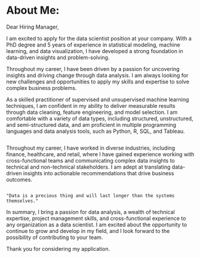 # About Me: #

Dear Hiring Manager,

I am excited to apply for the data scientist position at your company. With a PhD degree and 5 years of experience in statistical modeling, machine learning, and data visualization, I have developed a strong foundation in data-driven insights and problem-solving.

Throughout my career, I have been driven by a passion for uncovering insights and driving change through data analysis. I am always looking for new challenges and opportunities to apply my skills and expertise to solve complex business problems.

As a skilled practitioner of supervised and unsupervised machine learning techniques, I am confident in my ability to deliver measurable results through data cleaning, feature engineering, and model selection. I am comfortable with a variety of data types, including structured, unstructured, and semi-structured data, and am proficient in multiple programming languages and data analysis tools, such as Python, R, SQL, and Tableau.

```{warning} With my ability to work under pressure and manage multiple projects simultaneously while maintaining a high level of attention to detail, I am a proven asset to any fast-paced team.
```

Throughout my career, I have worked in diverse industries, including finance, healthcare, and retail, where I have gained experience working with cross-functional teams and communicating complex data insights to technical and non-technical stakeholders. I am adept at translating data-driven insights into actionable recommendations that drive business outcomes.

```{note} As a committed project manager, I have led cross-functional teams and maintained a focus on high-quality work to exceed expectations. As an active member of the data science community, I enjoy participating in conferences and networking events to expand my knowledge and share my insights with others.
```

```{margin} Quote by Tim Berners-Lee
"Data is a precious thing and will last longer than the systems themselves."
```

In summary, I bring a passion for data analysis, a wealth of technical expertise, project management skills, and cross-functional experience to any organization as a data scientist. I am excited about the opportunity to continue to grow and develop in my field, and I look forward to the possibility of contributing to your team.

Thank you for considering my application.
